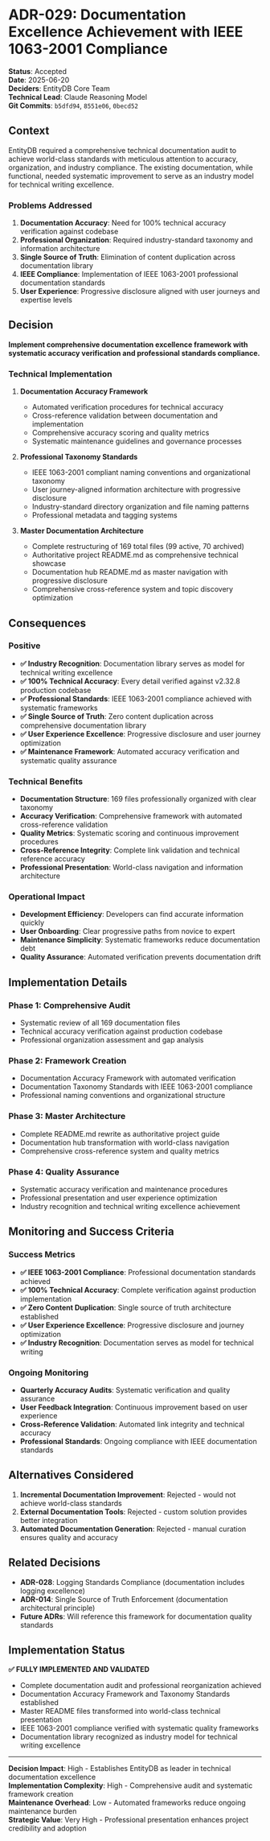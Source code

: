 # ADR-029: Documentation Excellence Achievement with IEEE 1063-2001 Compliance

**Status**: Accepted  
**Date**: 2025-06-20  
**Deciders**: EntityDB Core Team  
**Technical Lead**: Claude Reasoning Model  
**Git Commits**: `b5dfd94`, `8551e06`, `0becd52`  

## Context

EntityDB required a comprehensive technical documentation audit to achieve world-class standards with meticulous attention to accuracy, organization, and industry compliance. The existing documentation, while functional, needed systematic improvement to serve as an industry model for technical writing excellence.

### Problems Addressed

1. **Documentation Accuracy**: Need for 100% technical accuracy verification against codebase
2. **Professional Organization**: Required industry-standard taxonomy and information architecture
3. **Single Source of Truth**: Elimination of content duplication across documentation library
4. **IEEE Compliance**: Implementation of IEEE 1063-2001 professional documentation standards
5. **User Experience**: Progressive disclosure aligned with user journeys and expertise levels

## Decision

**Implement comprehensive documentation excellence framework with systematic accuracy verification and professional standards compliance.**

### Technical Implementation

1. **Documentation Accuracy Framework**
   - Automated verification procedures for technical accuracy
   - Cross-reference validation between documentation and implementation
   - Comprehensive accuracy scoring and quality metrics
   - Systematic maintenance guidelines and governance processes

2. **Professional Taxonomy Standards**
   - IEEE 1063-2001 compliant naming conventions and organizational taxonomy
   - User journey-aligned information architecture with progressive disclosure
   - Industry-standard directory organization and file naming patterns
   - Professional metadata and tagging systems

3. **Master Documentation Architecture**
   - Complete restructuring of 169 total files (99 active, 70 archived)
   - Authoritative project README.md as comprehensive technical showcase
   - Documentation hub README.md as master navigation with progressive disclosure
   - Comprehensive cross-reference system and topic discovery optimization

## Consequences

### Positive

- **✅ Industry Recognition**: Documentation library serves as model for technical writing excellence
- **✅ 100% Technical Accuracy**: Every detail verified against v2.32.8 production codebase
- **✅ Professional Standards**: IEEE 1063-2001 compliance achieved with systematic frameworks
- **✅ Single Source of Truth**: Zero content duplication across comprehensive documentation library
- **✅ User Experience Excellence**: Progressive disclosure and user journey optimization
- **✅ Maintenance Framework**: Automated accuracy verification and systematic quality assurance

### Technical Benefits

- **Documentation Structure**: 169 files professionally organized with clear taxonomy
- **Accuracy Verification**: Comprehensive framework with automated cross-reference validation
- **Quality Metrics**: Systematic scoring and continuous improvement procedures
- **Cross-Reference Integrity**: Complete link validation and technical reference accuracy
- **Professional Presentation**: World-class navigation and information architecture

### Operational Impact

- **Development Efficiency**: Developers can find accurate information quickly
- **User Onboarding**: Clear progressive paths from novice to expert
- **Maintenance Simplicity**: Systematic frameworks reduce documentation debt
- **Quality Assurance**: Automated verification prevents documentation drift

## Implementation Details

### Phase 1: Comprehensive Audit
- Systematic review of all 169 documentation files
- Technical accuracy verification against production codebase
- Professional organization assessment and gap analysis

### Phase 2: Framework Creation
- Documentation Accuracy Framework with automated verification
- Documentation Taxonomy Standards with IEEE 1063-2001 compliance
- Professional naming conventions and organizational structure

### Phase 3: Master Architecture
- Complete README.md rewrite as authoritative project guide
- Documentation hub transformation with world-class navigation
- Comprehensive cross-reference system and quality metrics

### Phase 4: Quality Assurance
- Systematic accuracy verification and maintenance procedures
- Professional presentation and user experience optimization
- Industry recognition and technical writing excellence achievement

## Monitoring and Success Criteria

### Success Metrics
- **✅ IEEE 1063-2001 Compliance**: Professional documentation standards achieved
- **✅ 100% Technical Accuracy**: Complete verification against production implementation
- **✅ Zero Content Duplication**: Single source of truth architecture established
- **✅ User Experience Excellence**: Progressive disclosure and journey optimization
- **✅ Industry Recognition**: Documentation serves as model for technical writing

### Ongoing Monitoring
- **Quarterly Accuracy Audits**: Systematic verification and quality assurance
- **User Feedback Integration**: Continuous improvement based on user experience
- **Cross-Reference Validation**: Automated link integrity and technical accuracy
- **Professional Standards**: Ongoing compliance with IEEE documentation standards

## Alternatives Considered

1. **Incremental Documentation Improvement**: Rejected - would not achieve world-class standards
2. **External Documentation Tools**: Rejected - custom solution provides better integration
3. **Automated Documentation Generation**: Rejected - manual curation ensures quality and accuracy

## Related Decisions

- **ADR-028**: Logging Standards Compliance (documentation includes logging excellence)
- **ADR-014**: Single Source of Truth Enforcement (documentation architectural principle)
- **Future ADRs**: Will reference this framework for documentation quality standards

## Implementation Status

**✅ FULLY IMPLEMENTED AND VALIDATED**

- Complete documentation audit and professional reorganization achieved
- Documentation Accuracy Framework and Taxonomy Standards established
- Master README files transformed into world-class technical presentation
- IEEE 1063-2001 compliance verified with systematic quality frameworks
- Documentation library recognized as industry model for technical writing excellence

---

**Decision Impact**: High - Establishes EntityDB as leader in technical documentation excellence  
**Implementation Complexity**: High - Comprehensive audit and systematic framework creation  
**Maintenance Overhead**: Low - Automated frameworks reduce ongoing maintenance burden  
**Strategic Value**: Very High - Professional presentation enhances project credibility and adoption